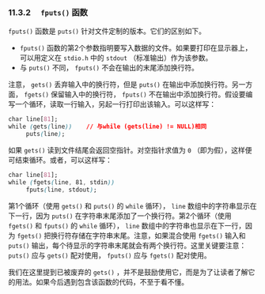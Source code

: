 ### 11.3.2　 `fputs()` 函数

`fputs()` 函数是 `puts()` 针对文件定制的版本。它们的区别如下。

+ `fputs()` 函数的第2个参数指明要写入数据的文件。如果要打印在显示器上，可以用定义在 `stdio.h` 中的 `stdout` （标准输出）作为该参数。
+ 与 `puts()` 不同， `fputs()` 不会在输出的末尾添加换行符。

注意， `gets()` 丢弃输入中的换行符，但是 `puts()` 在输出中添加换行符。另一方面， `fgets()` 保留输入中的换行符， `fputs()` 不在输出中添加换行符。假设要编写一个循环，读取一行输入，另起一行打印出该输入。可以这样写：

```css
char line[81];
while (gets(line))    // 与while (gets(line) != NULL)相同
     puts(line);
```

如果 `gets()` 读到文件结尾会返回空指针。对空指针求值为 `0` （即为假），这样便可结束循环。或者，可以这样写：

```css
char line[81];
while (fgets(line, 81, stdin))
     fputs(line, stdout);
```

第1个循环（使用 `gets()` 和 `puts()` 的 `while` 循环）， `line` 数组中的字符串显示在下一行，因为 `puts()` 在字符串末尾添加了一个换行符。第2个循环（使用 `fgets()` 和 `fputs()` 的 `while` 循环）， `line` 数组中的字符串也显示在下一行，因为 `fgets()` 把换行符存储在字符串末尾。注意，如果混合使用 `fgets()` 输入和 `puts()` 输出，每个待显示的字符串末尾就会有两个换行符。这里关键要注意： `puts()` 应与 `gets()` 配对使用， `fputs()` 应与 `fgets()` 配对使用。

我们在这里提到已被废弃的 `gets()` ，并不是鼓励使用它，而是为了让读者了解它的用法。如果今后遇到包含该函数的代码，不至于看不懂。

